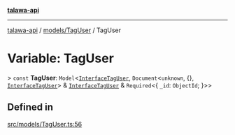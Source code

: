 [**talawa-api**](../../../README.md)

***

[talawa-api](../../../modules.md) / [models/TagUser](../README.md) / TagUser

# Variable: TagUser

\> `const` **TagUser**: `Model`\<[`InterfaceTagUser`](../interfaces/InterfaceTagUser.md), `Document`\<`unknown`, \{\}, [`InterfaceTagUser`](../interfaces/InterfaceTagUser.md)\> & [`InterfaceTagUser`](../interfaces/InterfaceTagUser.md) & `Required`\<\{ `_id`: `ObjectId`; \}\>\>

## Defined in

[src/models/TagUser.ts:56](https://github.com/PalisadoesFoundation/talawa-api/blob/4b5c74fd36bcfc2e36f3a06b67d517e865c188be/src/models/TagUser.ts#L56)

